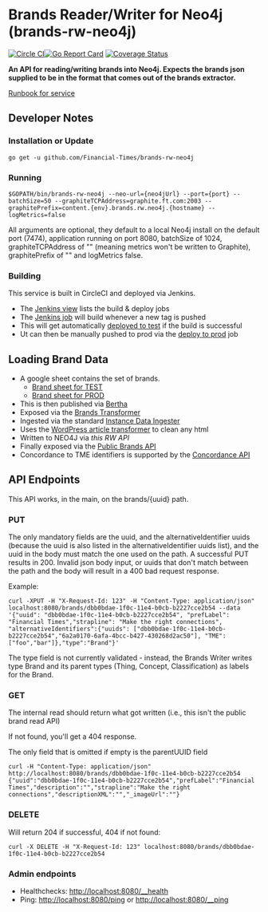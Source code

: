 # Brands Reader/Writer for Neo4j (brands-rw-neo4j)
[![Circle CI](https://circleci.com/gh/Financial-Times/brands-rw-neo4j.svg?style=shield)](https://circleci.com/gh/Financial-Times/brands-rw-neo4j)[![Go Report Card](https://goreportcard.com/badge/github.com/Financial-Times/brands-rw-neo4j)](https://goreportcard.com/report/github.com/Financial-Times/brands-rw-neo4j) [![Coverage Status](https://coveralls.io/repos/github/Financial-Times/brands-rw-neo4j/badge.svg)](https://coveralls.io/github/Financial-Times/brands-rw-neo4j)
 
__An API for reading/writing brands into Neo4j. Expects the brands json supplied to be in the format that comes out of the brands extractor.__

[Runbook for service](https://sites.google.com/a/ft.com/ft-technology-service-transition/home/run-book-library/brand-rw-neo4j)

## Developer Notes

### Installation or Update
`go get -u github.com/Financial-Times/brands-rw-neo4j`

### Running
`$GOPATH/bin/brands-rw-neo4j --neo-url={neo4jUrl} --port={port} --batchSize=50 --graphiteTCPAddress=graphite.ft.com:2003 --graphitePrefix=content.{env}.brands.rw.neo4j.{hostname} --logMetrics=false`

All arguments are optional, they default to a local Neo4j install on the default port (7474), application running on port 8080, batchSize of 1024, graphiteTCPAddress of "" (meaning metrics won't be written to Graphite), graphitePrefix of "" and logMetrics false.

### Building
This service is built in CircleCI and deployed via Jenkins.

* The [Jenkins view](http://ftjen10085-lvpr-uk-p:8181/view/JOBS-brands-rw-neo4j/) lists the build & deploy jobs
* The [Jenkins job](http://ftjen10085-lvpr-uk-p:8181/view/JOBS-brands-rw-neo4j/job/brands-rw-neo4j-0-build/) will build whenever a new tag is pushed
* This will get automatically [deployed to test](http://ftjen10085-lvpr-uk-p:8181/view/JOBS-brands-rw-neo4j/job/brands-rw-neo4j-2-deploy-test/) if the build is successful
* Ut can then be manually pushed to prod via the [deploy to prod](http://ftjen10085-lvpr-uk-p:8181/view/JOBS-brands-rw-neo4j/job/brands-rw-neo4j-4-deploy-production/) job

## Loading Brand Data
* A google sheet contains the set of brands.
  * [Brand sheet for TEST](https://docs.google.com/spreadsheets/d/1wEdVRLtayZ6-XBfYM3vKAGaOV64cNJD3L8MlLM8-uFY)
  * [Brand sheet for PROD](https://docs.google.com/spreadsheets/d/1Cq8_FyuiSajwn7d9AD0XuJlH1gthxF--5ZFa0JhvNqU)
* This is then published via [Bertha](https://github.com/ft-interactive/bertha/wiki/Tutorial)
* Exposed via the [Brands Transformer](http://git.svc.ft.com:8080/projects/CP/repos/brands-transformer)
* Ingested via the standard [Instance Data Ingester](http://git.svc.ft.com:8080/projects/CP/repos/instance-data-ingester)
* Uses the [WordPress article transformer](http://git.svc.ft.com:8080/projects/CP/repos/wordpress-article-transformer) to clean any html
* Written to NEO4J via *this RW API*
* Finally exposed via the [Public Brands API](https://github.com/Financial-Times/public-brands-api)
* Concordance to TME identifiers is supported by the [Concordance API](https://github.com/Financial-Times/public-concordances-api)

## API Endpoints

This API works, in the main, on the brands/{uuid} path.

### PUT
The only mandatory fields are the uuid, and the alternativeIdentifier uuids (because the uuid is also listed in the alternativeIdentifier uuids list), and the uuid in the body must match the one used on the path. A successful PUT results in 200.
Invalid json body input, or uuids that don't match between the path and the body will result in a 400 bad request response.

Example:

```
curl -XPUT -H "X-Request-Id: 123" -H "Content-Type: application/json" localhost:8080/brands/dbb0bdae-1f0c-11e4-b0cb-b2227cce2b54 --data '{"uuid": "dbb0bdae-1f0c-11e4-b0cb-b2227cce2b54", "prefLabel": "Financial Times","strapline": "Make the right connections", "alternativeIdentifiers":{"uuids": ["dbb0bdae-1f0c-11e4-b0cb-b2227cce2b54","6a2a0170-6afa-4bcc-b427-430268d2ac50"], "TME":["foo","bar"]},"type":"Brand"}'
```

The type field is not currently validated - instead, the Brands Writer writes type Brand and its parent types (Thing, Concept, Classification) as labels for the Brand.

### GET
The internal read should return what got written (i.e., this isn't the public brand read API)

If not found, you'll get a 404 response.

The only field that is omitted if empty is the parentUUID field
```
curl -H "Content-Type: application/json" http://localhost:8080/brands/dbb0bdae-1f0c-11e4-b0cb-b2227cce2b54
{"uuid":"dbb0bdae-1f0c-11e4-b0cb-b2227cce2b54","prefLabel":"Financial Times","description":"","strapline":"Make the right connections","descriptionXML":"","_imageUrl":""}
```

### DELETE
Will return 204 if successful, 404 if not found:
```
curl -X DELETE -H "X-Request-Id: 123" localhost:8080/brands/dbb0bdae-1f0c-11e4-b0cb-b2227cce2b54
```

### Admin endpoints
* Healthchecks: [http://localhost:8080/__health](http://localhost:8080/__health)
* Ping: [http://localhost:8080/ping](http://localhost:8080/ping) or [http://localhost:8080/__ping](http://localhost:8080/__ping)
